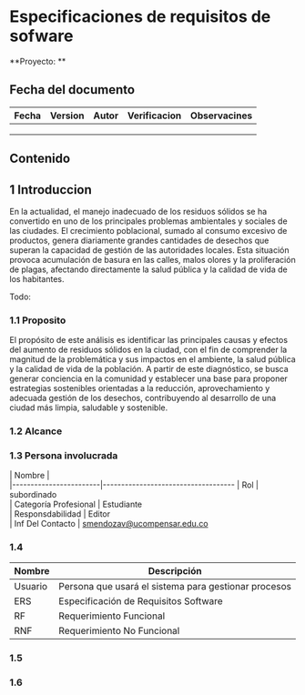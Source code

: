# Especificaciones de requisitos de sofware
 
**Proyecto: **
 
## Fecha del documento
| Fecha  | Version  | Autor  | Verificacion  | Observacines  |
|---|---|---|---|---|                                      
|   |   |   |   |   |                                     
|   |   |   |   |   |                                    
|   |   |   |   |   |  


## Contenido
 
## 1 Introduccion
 En la actualidad, el manejo inadecuado de los residuos sólidos se ha convertido en uno de los principales problemas ambientales y sociales de las ciudades. El crecimiento poblacional, sumado al consumo excesivo de productos, genera diariamente grandes cantidades de desechos que superan la capacidad de gestión de las autoridades locales. Esta situación provoca acumulación de basura en las calles, malos olores y la proliferación de plagas, afectando directamente la salud pública y la calidad de vida de los habitantes.
 
Todo: 
 
### 1.1 Proposito
El propósito de este análisis es identificar las principales causas y efectos del aumento de residuos sólidos en la ciudad, con el fin de comprender la magnitud de la problemática y sus impactos en el ambiente, la salud pública y la calidad de vida de la población. A partir de este diagnóstico, se busca generar conciencia en la comunidad y establecer una base para proponer estrategias sostenibles orientadas a la reducción, aprovechamiento y adecuada gestión de los desechos, contribuyendo al desarrollo de una ciudad más limpia, saludable y sostenible.
 
 
### 1.2 Alcance
 
### 1.3 Persona involucrada
 
| Nombre                 |                                                   
|------------------------|------------------------------------
| Rol                    |  subordinado                                                   
| Categoría Profesional  |  Estudiante                              
| Responsdabilidad       |  Editor   
| Inf Del Contacto       | smendozav@ucompensar.edu.co                                   
 
### 1.4
 
| Nombre  | Descripción                                          |
|---------|------------------------------------------------------|
| Usuario | Persona que usará el sistema para gestionar procesos |
| ERS     | Especificación de Requisitos Software                |
| RF      | Requerimiento Funcional                              |
| RNF     | Requerimiento No Funcional                           |
 
### 1.5
### 1.6
